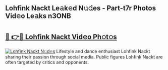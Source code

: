 ## Lohfink Nackt Le𝚊k𝚎d N𝚞𝚍es - Part-t7r Photos Vid𝚎o Le𝚊ks n3ONB

# <h2><a href="http://fb2cxq5.evod.top/?m=Lohfink+Nackt">🔗 👉🔴 Lohfink Nackt Vid𝚎o Ph𝚘t𝚘s</a></h2>

[![Lohfink Nackt N𝚞d𝚎s](https://i.imgur.com/8V9OHl7.gif)](http://fb2cxq5.evod.top/?m=Lohfink+Nackt)
Lifestyle and dance enthusiast Lohfink Nackt sharing their passion through social media. Public figures Lohfink Nackt are often targeted by critics and opponents. 
